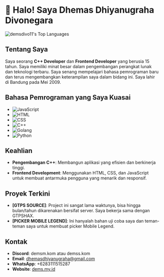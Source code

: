 # 👋 Halo! Saya Dhemas Dhiyanugraha Divonegara
![demsdivo11's Top Languages](https://github-readme-stats.vercel.app/api/top-langs/?username=demsdivo11&theme=vue-dark&show_icons=true&hide_border=false&layout=compact)
## Tentang Saya
Saya seorang **C++ Developer** dan **Frontend Developer** yang berusia 15 tahun. Saya memiliki minat besar dalam pengembangan perangkat lunak dan teknologi terbaru. Saya senang mempelajari bahasa pemrograman baru dan terus mengembangkan keterampilan saya dalam bidang ini. Saya lahir di Bandung pada Mei 2009.

## Bahasa Pemrograman yang Saya Kuasai

- ![JavaScript](https://img.shields.io/badge/-F7DF1E?style=for-the-badge&logo=javascript&logoColor=black)
- ![HTML](https://img.shields.io/badge/-E34F26?style=for-the-badge&logo=html5&logoColor=white)
- ![CSS](https://img.shields.io/badge/-1572B6?style=for-the-badge&logo=css3&logoColor=white)
- ![C++](https://img.shields.io/badge/-00599C?style=for-the-badge&logo=cplusplus&logoColor=white)
- ![Golang](https://img.shields.io/badge/-00ADD8?style=for-the-badge&logo=go&logoColor=white)
- ![Python](https://img.shields.io/badge/-3776AB?style=for-the-badge&logo=python&logoColor=white)

## Keahlian
- **Pengembangan C++**: Membangun aplikasi yang efisien dan berkinerja tinggi.
- **Frontend Development**: Menggunakan HTML, CSS, dan JavaScript untuk membuat antarmuka pengguna yang menarik dan responsif.

## Proyek Terkini
- **[GTPS SOURCE]**: Project ini sangat lama waktunya, bisa hingga bulan/tahun dikarenakan bersifat server. Saya bekerja sama dengan GTPSHAX.
- **[PICKER MOBILE LEGEND]**: Ini hanyalah bahan uji coba saya dan teman-teman saya untuk membuat picker Mobile Legend.

## Kontak
- **Discord**: demsm.kom atau demss.kom
- **Email**: dhemasdhiyanugraha@gmail.com
- **WhatsApp**: +6283111515287
- **Website**: [dems.my.id](https://dems.my.id)
